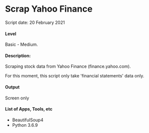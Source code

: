 # Scrap Yahoo Finance
Script date: 20 February 2021

#### Level
Basic - Medium.

#### Description:
Scraping stock data from Yahoo Finance (finance.yahoo.com).

For this moment, this script only take 'financial statements' data only.

#### Output
Screen only

#### List of Apps, Tools, etc
- BeautifulSoup4
- Python 3.6.9

